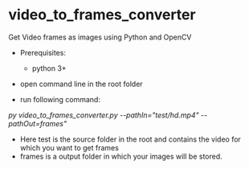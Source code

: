 # video_to_frames_converter
Get Video frames as images using Python and OpenCV

- Prerequisites: 
  -  python 3+

- open command line in the root folder
- run following command: 

<i>py video_to_frames_converter.py --pathIn="test/hd.mp4" --pathOut=frames"</i>


- Here test is the source folder in the root and contains the video for which you want to get frames
- frames is a output folder in which your images will be stored.
